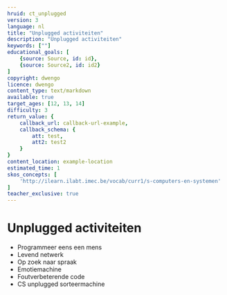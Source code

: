 ```yaml
---
hruid: ct_unplugged
version: 3
language: nl
title: "Unplugged activiteiten"
description: "Unplugged activiteiten"
keywords: [""]
educational_goals: [
    {source: Source, id: id}, 
    {source: Source2, id: id2}
]
copyright: dwengo
licence: dwengo
content_type: text/markdown
available: true
target_ages: [12, 13, 14]
difficulty: 3
return_value: {
    callback_url: callback-url-example,
    callback_schema: {
        att: test,
        att2: test2
    }
}
content_location: example-location
estimated_time: 1
skos_concepts: [
    'http://ilearn.ilabt.imec.be/vocab/curr1/s-computers-en-systemen'
]
teacher_exclusive: true
---
```


# Unplugged activiteiten
- Programmeer eens een mens
- Levend netwerk
- Op zoek naar spraak
- Emotiemachine
- Foutverbeterende code
- CS unplugged sorteermachine